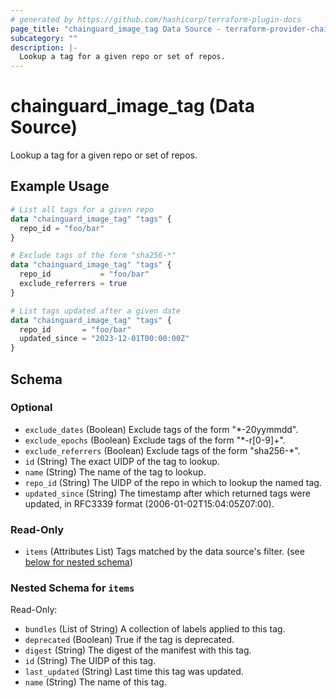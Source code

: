```yaml
---
# generated by https://github.com/hashicorp/terraform-plugin-docs
page_title: "chainguard_image_tag Data Source - terraform-provider-chainguard"
subcategory: ""
description: |-
  Lookup a tag for a given repo or set of repos.
---
```


# chainguard_image_tag (Data Source)

Lookup a tag for a given repo or set of repos.

## Example Usage

```terraform
# List all tags for a given repo
data "chainguard_image_tag" "tags" {
  repo_id = "foo/bar"
}

# Exclude tags of the form "sha256-*"
data "chainguard_image_tag" "tags" {
  repo_id           = "foo/bar"
  exclude_referrers = true
}

# List tags updated after a given date
data "chainguard_image_tag" "tags" {
  repo_id       = "foo/bar"
  updated_since = "2023-12-01T00:00:00Z"
}
```

<!-- schema generated by tfplugindocs -->
## Schema

### Optional

- `exclude_dates` (Boolean) Exclude tags of the form "*-20yymmdd".
- `exclude_epochs` (Boolean) Exclude tags of the form "*-r[0-9]+".
- `exclude_referrers` (Boolean) Exclude tags of the form "sha256-*".
- `id` (String) The exact UIDP of the tag to lookup.
- `name` (String) The name of the tag to lookup.
- `repo_id` (String) The UIDP of the repo in which to lookup the named tag.
- `updated_since` (String) The timestamp after which returned tags were updated, in RFC3339 format (2006-01-02T15:04:05Z07:00).

### Read-Only

- `items` (Attributes List) Tags matched by the data source's filter. (see [below for nested schema](#nestedatt--items))

<a id="nestedatt--items"></a>
### Nested Schema for `items`

Read-Only:

- `bundles` (List of String) A collection of labels applied to this tag.
- `deprecated` (Boolean) True if the tag is deprecated.
- `digest` (String) The digest of the manifest with this tag.
- `id` (String) The UIDP of this tag.
- `last_updated` (String) Last time this tag was updated.
- `name` (String) The name of this tag.
